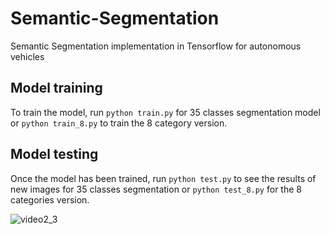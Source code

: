 

# Semantic-Segmentation

Semantic Segmentation implementation in Tensorflow for autonomous vehicles

## Model training

To train the model, run ```python train.py``` for 35 classes segmentation model or ```python train_8.py``` to train the 8 category version.

## Model testing

Once the model has been trained, run ```python test.py``` to see the results of new images for 35 classes segmentation or ```python test_8.py``` for the 8 categories version.

![video2_3](https://user-images.githubusercontent.com/47662166/112129808-13fd0080-8bc8-11eb-887e-2eaf74fbadad.gif)

